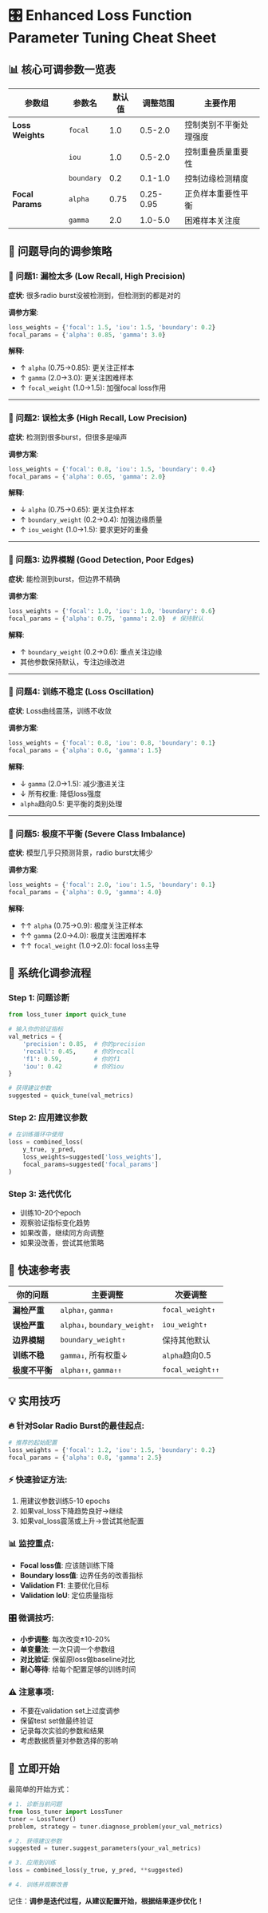 # 🎛️ Enhanced Loss Function Parameter Tuning Cheat Sheet

## 📊 核心可调参数一览表

| 参数组 | 参数名 | 默认值 | 调整范围 | 主要作用 |
|--------|--------|--------|----------|----------|
| **Loss Weights** | `focal` | 1.0 | 0.5-2.0 | 控制类别不平衡处理强度 |
|  | `iou` | 1.0 | 0.5-2.0 | 控制重叠质量重要性 |
|  | `boundary` | 0.2 | 0.1-1.0 | 控制边缘检测精度 |
| **Focal Params** | `alpha` | 0.75 | 0.25-0.95 | 正负样本重要性平衡 |
|  | `gamma` | 2.0 | 1.0-5.0 | 困难样本关注度 |

## 🎯 问题导向的调参策略

### 🚨 问题1: 漏检太多 (Low Recall, High Precision)
**症状**: 很多radio burst没被检测到，但检测到的都是对的

**调参方案**:
```python
loss_weights = {'focal': 1.5, 'iou': 1.5, 'boundary': 0.2}
focal_params = {'alpha': 0.85, 'gamma': 3.0}
```

**解释**: 
- ↑ `alpha` (0.75→0.85): 更关注正样本
- ↑ `gamma` (2.0→3.0): 更关注困难样本  
- ↑ `focal_weight` (1.0→1.5): 加强focal loss作用

---

### 🚨 问题2: 误检太多 (High Recall, Low Precision)  
**症状**: 检测到很多burst，但很多是噪声

**调参方案**:
```python
loss_weights = {'focal': 0.8, 'iou': 1.5, 'boundary': 0.4}
focal_params = {'alpha': 0.65, 'gamma': 2.0}
```

**解释**:
- ↓ `alpha` (0.75→0.65): 更关注负样本
- ↑ `boundary_weight` (0.2→0.4): 加强边缘质量
- ↑ `iou_weight` (1.0→1.5): 要求更好的重叠

---

### 🚨 问题3: 边界模糊 (Good Detection, Poor Edges)
**症状**: 能检测到burst，但边界不精确

**调参方案**:
```python
loss_weights = {'focal': 1.0, 'iou': 1.0, 'boundary': 0.6}
focal_params = {'alpha': 0.75, 'gamma': 2.0}  # 保持默认
```

**解释**:
- ↑ `boundary_weight` (0.2→0.6): 重点关注边缘
- 其他参数保持默认，专注边缘改进

---

### 🚨 问题4: 训练不稳定 (Loss Oscillation)
**症状**: Loss曲线震荡，训练不收敛

**调参方案**:
```python
loss_weights = {'focal': 0.8, 'iou': 0.8, 'boundary': 0.1}
focal_params = {'alpha': 0.6, 'gamma': 1.5}
```

**解释**:
- ↓ `gamma` (2.0→1.5): 减少激进关注
- ↓ 所有权重: 降低loss强度
- `alpha`趋向0.5: 更平衡的类别处理

---

### 🚨 问题5: 极度不平衡 (Severe Class Imbalance)
**症状**: 模型几乎只预测背景，radio burst太稀少

**调参方案**:
```python
loss_weights = {'focal': 2.0, 'iou': 1.5, 'boundary': 0.1}
focal_params = {'alpha': 0.9, 'gamma': 4.0}
```

**解释**:
- ↑↑ `alpha` (0.75→0.9): 极度关注正样本
- ↑↑ `gamma` (2.0→4.0): 极度关注困难样本
- ↑↑ `focal_weight` (1.0→2.0): focal loss主导

## 🔧 系统化调参流程

### Step 1: 问题诊断
```python
from loss_tuner import quick_tune

# 输入你的验证指标
val_metrics = {
    'precision': 0.85,  # 你的precision
    'recall': 0.45,     # 你的recall  
    'f1': 0.59,         # 你的f1
    'iou': 0.42         # 你的iou
}

# 获得建议参数
suggested = quick_tune(val_metrics)
```

### Step 2: 应用建议参数
```python
# 在训练循环中使用
loss = combined_loss(
    y_true, y_pred,
    loss_weights=suggested['loss_weights'],
    focal_params=suggested['focal_params']
)
```

### Step 3: 迭代优化
- 训练10-20个epoch
- 观察验证指标变化趋势
- 如果改善，继续同方向调整
- 如果没改善，尝试其他策略

## 🎯 快速参考表

| 你的问题 | 主要调整 | 次要调整 |
|----------|----------|----------|
| **漏检严重** | `alpha↑`, `gamma↑` | `focal_weight↑` |
| **误检严重** | `alpha↓`, `boundary_weight↑` | `iou_weight↑` |
| **边界模糊** | `boundary_weight↑` | 保持其他默认 |
| **训练不稳** | `gamma↓`, 所有权重↓ | `alpha`趋向0.5 |
| **极度不平衡** | `alpha↑↑`, `gamma↑↑` | `focal_weight↑↑` |

## 💡 实用技巧

### 🔥 针对Solar Radio Burst的最佳起点:
```python
# 推荐的起始配置
loss_weights = {'focal': 1.2, 'iou': 1.5, 'boundary': 0.2}
focal_params = {'alpha': 0.8, 'gamma': 2.5}
```

### ⚡ 快速验证方法:
1. 用建议参数训练5-10 epochs
2. 如果val_loss下降趋势良好→继续
3. 如果val_loss震荡或上升→尝试其他配置

### 📊 监控重点:
- **Focal loss值**: 应该随训练下降
- **Boundary loss值**: 边界任务的改善指标
- **Validation F1**: 主要优化目标
- **Validation IoU**: 定位质量指标

### 🎛️ 微调技巧:
- **小步调整**: 每次改变±10-20%
- **单变量法**: 一次只调一个参数组
- **对比验证**: 保留原loss做baseline对比
- **耐心等待**: 给每个配置足够的训练时间

### ⚠️ 注意事项:
- 不要在validation set上过度调参
- 保留test set做最终验证
- 记录每次实验的参数和结果
- 考虑数据质量对参数选择的影响

## 🚀 立即开始

最简单的开始方式：

```python
# 1. 诊断当前问题
from loss_tuner import LossTuner
tuner = LossTuner()
problem, strategy = tuner.diagnose_problem(your_val_metrics)

# 2. 获得建议参数  
suggested = tuner.suggest_parameters(your_val_metrics)

# 3. 应用到训练
loss = combined_loss(y_true, y_pred, **suggested)

# 4. 训练并观察改善
```

记住：**调参是迭代过程，从建议配置开始，根据结果逐步优化！**

